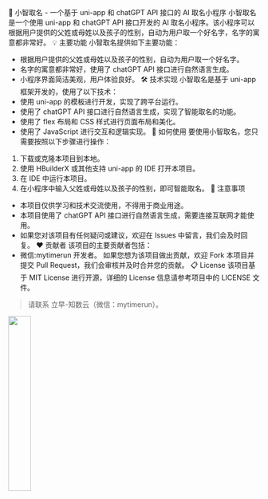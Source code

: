 :robot: 小智取名 - 一个基于 uni-app 和 chatGPT API 接口的 AI 取名小程序
小智取名是一个使用 uni-app 和 chatGPT API 接口开发的 AI 取名小程序。该小程序可以根据用户提供的父姓或母姓以及孩子的性别，自动为用户取一个好名字，名字的寓意都非常好。
:bulb: 主要功能
小智取名提供如下主要功能：
- 根据用户提供的父姓或母姓以及孩子的性别，自动为用户取一个好名字。
- 名字的寓意都非常好，使用了 chatGPT API 接口进行自然语言生成。
- 小程序界面简洁美观，用户体验良好。
:hammer_and_wrench: 技术实现
小智取名是基于 uni-app 框架开发的，使用了以下技术：
- 使用 uni-app 的模板进行开发，实现了跨平台运行。
- 使用了 chatGPT API 接口进行自然语言生成，实现了智能取名的功能。
- 使用了 flex 布局和 CSS 样式进行页面布局和美化。
- 使用了 JavaScript 进行交互和逻辑实现。
:rocket: 如何使用
要使用小智取名，您只需要按照以下步骤进行操作：
1. 下载或克隆本项目到本地。
2. 使用 HBuilderX 或其他支持 uni-app 的 IDE 打开本项目。
3. 在 IDE 中运行本项目。
4. 在小程序中输入父姓或母姓以及孩子的性别，即可智能取名。
:page_with_curl: 注意事项
- 本项目仅供学习和技术交流使用，不得用于商业用途。
- 本项目使用了 chatGPT API 接口进行自然语言生成，需要连接互联网才能使用。
- 如果您对该项目有任何疑问或建议，欢迎在 Issues 中留言，我们会及时回复。
:heart: 贡献者
该项目的主要贡献者包括：
- 微信:mytimerun 开发者。
如果您想为该项目做出贡献，欢迎 Fork 本项目并提交 Pull Request，我们会审核并及时合并您的贡献。
:clipboard: License
该项目基于 MIT License 进行开源，详细的 License 信息请参考项目中的 LICENSE 文件。
> 请联系 立早-知数云（微信：mytimerun）。
<img src="https://i.postimg.cc/vBPm2zv2/code2.jpg"   width="30%">
